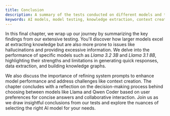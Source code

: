 ```yaml
---
title: Conclusion
description: A summary of the tests conducted on different models and their performance in various tasks.
keywords: AI models, model testing, knowledge extraction, context creation, language models, benchmark challenges
---
```


In this final chapter, we wrap up our journey by summarizing the key findings from our extensive testing. You'll discover how larger models excel at extracting knowledge but are also more prone to issues like hallucinations and providing excessive information. We delve into the performance of specific models such as *Llama 3.2 3B* and *Llama 3.1 8B*, highlighting their strengths and limitations in generating quick responses, data extraction, and building knowledge graphs.

We also discuss the importance of refining system prompts to enhance model performance and address challenges like context creation. The chapter concludes with a reflection on the decision-making process behind choosing between models like Llama and Qwen Coder based on user preferences for concise answers and collaborative interaction. Join us as we draw insightful conclusions from our tests and explore the nuances of selecting the right AI model for your needs.